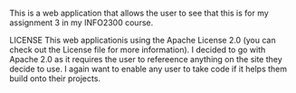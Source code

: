 This is a web application that allows the user to see that this is for my assignment 3 in my INFO2300 course.

LICENSE This web applicationis using the Apache License 2.0 (you can check out the License file for more information). I decided to go with Apache 2.0 as it requires the user to refereence anything on the site they decide to use. I again want to enable any user to take code if it helps them build onto their projects.

